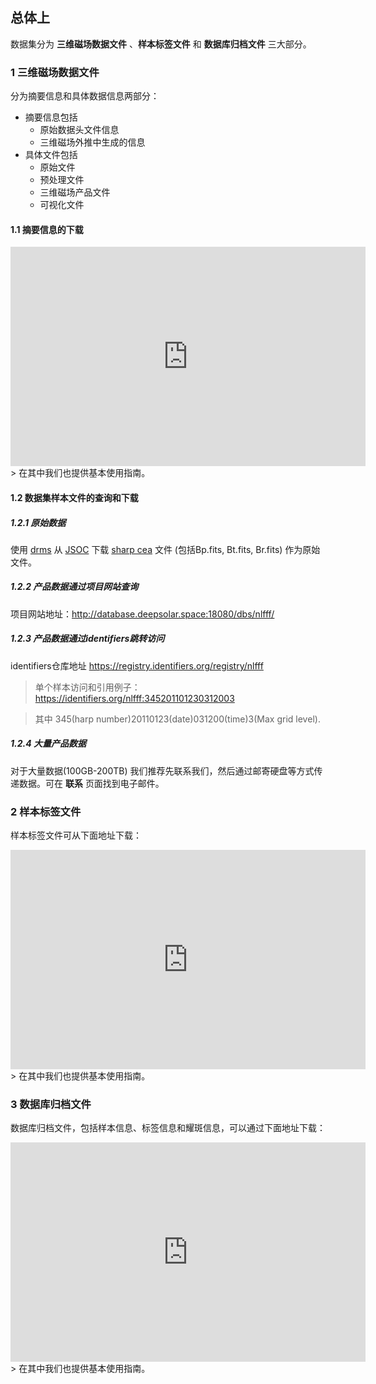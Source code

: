 



## 总体上

数据集分为 **三维磁场数据文件** 、**样本标签文件** 和 **数据库归档文件** 三大部分。

### 1 三维磁场数据文件

分为摘要信息和具体数据信息两部分：

+ 摘要信息包括
    + 原始数据头文件信息
    + 三维磁场外推中生成的信息
+ 具体文件包括
    + 原始文件
    + 预处理文件
    + 三维磁场产品文件
    + 可视化文件

#### 1.1 摘要信息的下载
<iframe src="https://widgets.figshare.com/articles/21760598/embed?show_title=1" width="568" height="351" allowfullscreen frameborder="0"></iframe>
> 在其中我们也提供基本使用指南。

#### 1.2 数据集样本文件的查询和下载

##### 1.2.1 原始数据
使用 [drms](https://github.com/mbobra/SHARPs) 从 [JSOC](http://jsoc.stanford.edu) 下载 [sharp cea](http://jsoc.stanford.edu/doc/data/hmi/sharp/sharp.htm) 文件 (包括Bp.fits, Bt.fits, Br.fits) 作为原始文件。


##### 1.2.2 产品数据通过项目网站查询

项目网站地址：http://database.deepsolar.space:18080/dbs/nlfff/

##### 1.2.3 产品数据通过identifiers跳转访问

identifiers仓库地址 <https://registry.identifiers.org/registry/nlfff>

> 单个样本访问和引用例子：<https://identifiers.org/nlfff:345201101230312003>

> 其中 345(harp number)20110123(date)031200(time)3(Max grid level).

##### 1.2.4 大量产品数据

对于大量数据(100GB-200TB) 我们推荐先联系我们，然后通过邮寄硬盘等方式传递数据。可在 **联系** 页面找到电子邮件。




### 2 样本标签文件

样本标签文件可从下面地址下载：

<iframe src="https://widgets.figshare.com/articles/21760637/embed?show_title=1" width="568" height="351" allowfullscreen frameborder="0"></iframe>
> 在其中我们也提供基本使用指南。



### 3 数据库归档文件

数据库归档文件，包括样本信息、标签信息和耀斑信息，可以通过下面地址下载：
<iframe src="https://widgets.figshare.com/articles/21760658/embed?show_title=1" width="568" height="351" allowfullscreen frameborder="0"></iframe>
> 在其中我们也提供基本使用指南。




